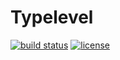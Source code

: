 # Typelevel

[![build status](https://travis-ci.org/escapace/typelevel.svg?branch=master)](https://travis-ci.org/escapace/typelevel)
[![license](https://img.shields.io/badge/license-Mozilla%20Public%20License%20Version%202.0-blue.svg)]()

